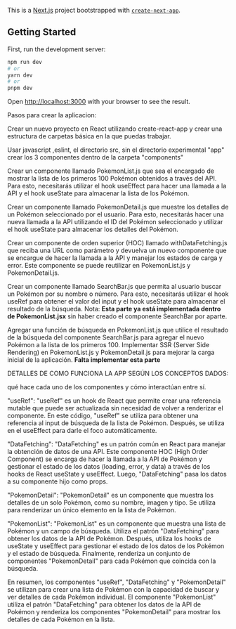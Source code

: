 This is a [Next.js](https://nextjs.org/) project bootstrapped with [`create-next-app`](https://github.com/vercel/next.js/tree/canary/packages/create-next-app).

## Getting Started

First, run the development server:

```bash
npm run dev
# or
yarn dev
# or
pnpm dev
```

Open [http://localhost:3000](http://localhost:3000) with your browser to see the result.

Pasos para crear la aplicacion:

Crear un nuevo proyecto en React utilizando create-react-app y crear una estructura de carpetas básica en la que puedas trabajar.

Usar javascript ,eslint, el directorio src, sin el directorio experimental "app"
crear los 3 componentes dentro de la carpeta "components"

Crear un componente llamado PokemonList.js que sea el encargado de mostrar la lista de los primeros 100 Pokémon obtenidos a través del API. Para esto, necesitarás utilizar el hook useEffect para hacer una llamada a la API y el hook useState para almacenar la lista de los Pokémon.

Crear un componente llamado PokemonDetail.js que muestre los detalles de un Pokémon seleccionado por el usuario. Para esto, necesitarás hacer una nueva llamada a la API utilizando el ID del Pokémon seleccionado y utilizar el hook useState para almacenar los detalles del Pokémon.

Crear un componente de orden superior (HOC) llamado withDataFetching.js que reciba una URL como parámetro y devuelva un nuevo componente que se encargue de hacer la llamada a la API y manejar los estados de carga y error. Este componente se puede reutilizar en PokemonList.js y PokemonDetail.js.

Crear un componente llamado SearchBar.js que permita al usuario buscar un Pokémon por su nombre o número. Para esto, necesitarás utilizar el hook useRef para obtener el valor del input y el hook useState para almacenar el resultado de la búsqueda.
Nota: **Esta parte ya está implementada dentro de PokemonList.jsx** sin haber creado el componente SearchBar por aparte.

Agregar una función de búsqueda en PokemonList.js que utilice el resultado de la búsqueda del componente SearchBar.js para agregar el nuevo Pokémon a la lista de los primeros 100.
Implementar SSR (Server Side Rendering) en PokemonList.js y PokemonDetail.js para mejorar la carga inicial de la aplicación. **Falta implementar esta parte**

DETALLES DE COMO FUNCIONA LA APP SEGÚN LOS CONCEPTOS DADOS:

qué hace cada uno de los componentes y cómo interactúan entre sí.

"useRef":
"useRef" es un hook de React que permite crear una referencia mutable que puede ser actualizada sin necesidad de volver a renderizar el componente. En este código, "useRef" se utiliza para obtener una referencia al input de búsqueda de la lista de Pokémon. Después, se utiliza en el useEffect para darle el foco automáticamente.

"DataFetching":
"DataFetching" es un patrón común en React para manejar la obtención de datos de una API. Este componente HOC (High Order Component) se encarga de hacer la llamada a la API de Pokémon y gestionar el estado de los datos (loading, error, y data) a través de los hooks de React useState y useEffect. Luego, "DataFetching" pasa los datos a su componente hijo como props.

"PokemonDetail":
"PokemonDetail" es un componente que muestra los detalles de un solo Pokémon, como su nombre, imagen y tipo. Se utiliza para renderizar un único elemento en la lista de Pokémon.

"PokemonList":
"PokemonList" es un componente que muestra una lista de Pokémon y un campo de búsqueda. Utiliza el patrón "DataFetching" para obtener los datos de la API de Pokémon. Después, utiliza los hooks de useState y useEffect para gestionar el estado de los datos de los Pokémon y el estado de búsqueda. Finalmente, renderiza un conjunto de componentes "PokemonDetail" para cada Pokémon que coincida con la búsqueda.

En resumen, los componentes "useRef", "DataFetching" y "PokemonDetail" se utilizan para crear una lista de Pokémon con la capacidad de buscar y ver detalles de cada Pokémon individual. El componente "PokemonList" utiliza el patrón "DataFetching" para obtener los datos de la API de Pokémon y renderiza los componentes "PokemonDetail" para mostrar los detalles de cada Pokémon en la lista.

